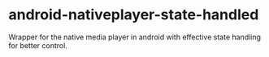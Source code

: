 # android-nativeplayer-state-handled
Wrapper for the native media player in android with effective state handling for better control.
